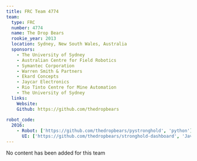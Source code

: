 ```yaml
---
title: FRC Team 4774
team:
  type: FRC
  number: 4774
  name: The Drop Bears
  rookie_year: 2013
  location: Sydney, New South Wales, Australia
  sponsors:
    - The University of Sydney
    - Australian Centre for Field Robotics
    - Symantec Corporation
    - Warren Smith & Partners
    - Ekard Concepts
    - Jaycar Electronics
    - Rio Tinto Centre for Mine Automation
    - The University of Sydney
  links:
    Website:
    Github: https://github.com/thedropbears
    
robot_code:
  2016:
    - Robot: ['https://github.com/thedropbears/pystronghold', 'python']
      UI: ['https://github.com/thedropbears/stronghold-dashboard', 'Javascript']
---
```

No content has been added for this team